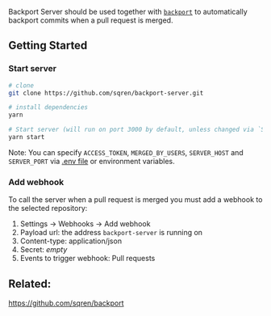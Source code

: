 Backport Server should be used together with [`backport`](https://github.com/sqren/backport) to automatically backport commits when a pull request is merged.

## Getting Started

### Start server

```sh
# clone
git clone https://github.com/sqren/backport-server.git

# install dependencies
yarn

# Start server (will run on port 3000 by default, unless changed via `SERVER_PORT`)
yarn start
```

Note: You can specify `ACCESS_TOKEN`, `MERGED_BY_USERS`, `SERVER_HOST` and `SERVER_PORT` via [.env file](.env.example) or environment variables.

### Add webhook

To call the server when a pull request is merged you must add a webhook to the selected repository:

1. Settings -> Webhooks -> Add webhook
2. Payload url: the address `backport-server` is running on
3. Content-type: application/json
4. Secret: _empty_
5. Events to trigger webhook: Pull requests

## Related:

https://github.com/sqren/backport
